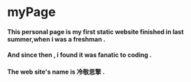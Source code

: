 # myPage
#### This personal page is my first static website finished in last summer,when i was a freshman .
#### And since then , i found it was fanatic to  coding . 
#### The web site's name is 冷敬思擎 .
